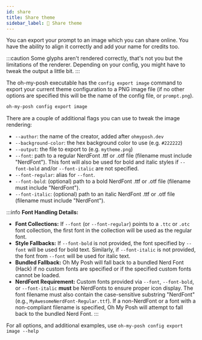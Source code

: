 ```yaml
---
id: share
title: Share theme
sidebar_label: 📸 Share theme
---
```


You can export your prompt to an image which you can share online. You have the ability to align
it correctly and add your name for credits too.

:::caution
Some glyphs aren't rendered correctly, that's not you but the limitations of the renderer.
Depending on your config, you might have to tweak the output a little bit.
:::

The oh-my-posh executable has the `config export image` command to export your current theme configuration
to a PNG image file (if no other options are specified this will be the name of the config file, or `prompt.png`).

```powershell
oh-my-posh config export image
```

There are a couple of additional flags you can use to tweak the image rendering:

- `--author`: the name of the creator, added after `ohmyposh.dev`
- `--background-color`: the hex background color to use (e.g. `#222222`)
- `--output`: the file to export to (e.g. `mytheme.png`)
- `--font`: path to a regular NerdFont .ttf or .otf file (filename must include "NerdFont"). This font will also be used for bold and italic styles if `--font-bold` and/or `--font-italic` are not specified.
- `--font-regular`: alias for `--font`.
- `--font-bold`: (optional) path to a bold NerdFont .ttf or .otf file (filename must include "NerdFont").
- `--font-italic`: (optional) path to an italic NerdFont .ttf or .otf file (filename must include "NerdFont").

:::info
**Font Handling Details:**

*   **Font Collections:** If `--font` (or `--font-regular`) points to a `.ttc` or `.otc` font collection, the first font in the collection will be used as the regular font.
*   **Style Fallbacks:** If `--font-bold` is not provided, the font specified by `--font` will be used for bold text. Similarly, if `--font-italic` is not provided, the font from `--font` will be used for italic text.
*   **Bundled Fallback:** Oh My Posh will fall back to a bundled Nerd Font (Hack) if no custom fonts are specified or if the specified custom fonts cannot be loaded.
*   **NerdFont Requirement:** Custom fonts provided via `--font`, `--font-bold`, or `--font-italic` **must** be NerdFonts to ensure proper icon display. The font filename must also contain the case-sensitive substring "NerdFont" (e.g., `MyAwesomeNerdFont-Regular.ttf`). If a non-NerdFont or a font with a non-compliant filename is specified, Oh My Posh will attempt to fall back to the bundled Nerd Font.
:::

For all options, and additional examples, use `oh-my-posh config export image --help`
